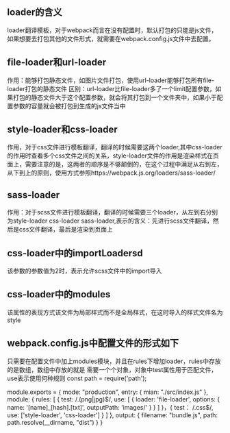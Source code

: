 ## loader的含义
loader翻译模板，对于webpack而言在没有配置时，默认打包的只能是js文件，如果想要去打包其他的文件形式，就需要在webpack.config.js文件中去配置。
## file-loader和url-loader
作用：能够打包静态文件，如图片文件打包，使用url-loader能够打包所有file-loader打包的静态文件
区别：url-loader比file-loader多了一个limit配置参数，如果打包的静态文件大于这个配置参数，就会将其打包到一个文件夹中，如果小于配置参数的容量就会被打包到生成的js文件当中
## style-loader和css-loader
作用，对于css文件进行模板翻译，翻译的时候需要这两个loader,其中css-loader的作用时查看多个css文件之间的关系，style-loader文件的作用是渲染样式在页面上，需要注意的是，这两者的顺序是不够颠倒的，在这个过程中满足从右到左，从下到上的原则，使用方式参照https://webpack.js.org/loaders/sass-loader/
## sass-loader
作用：对于scss文件进行模板翻译，翻译的时候需要三个loader，从左到右分别为style-loader css-loader
sass-loader,表示的含义：先进行scss文件翻译，然后是css文件翻译，最后是渲染到页面上
## css-loader中的importLoadersd
该参数的参数值为2时，表示允许scss文件中的import导入
## css-loader中的modules
该属性的表现方式该文件为局部样式而不是全局样式，在这时导入的样式文件名为style
## webpack.config.js中配置文件的形式如下
只需要在配置文件中加上modules模块，并且在rules下增加loader，rules中存放的是数组，数组中存放的就是
需要一个个对象，对象中test属性用于匹配文件，use表示使用何种规则
const path = require('path');

module.exports = {
    mode: "production",
    entry: {
        mian: "./src/index.js"
    },
    module: {
        rules: [
            {
                test: /\.(png|jpg)$/,
                use: [
                    {
                        loader: 'file-loader',
                        options: {
                            name: '[name]_[hash].[txt]',
                            outputPath: 'images/'
                        }
                    }
                ]
            }，{
                test： /\.css$/,
                use: ['style-loader', 'css-loader']
            }
        ]
    },
    output: {
        filename: "bundle.js",
        path: path.resolve(__dirname, "dist")
    }
}
